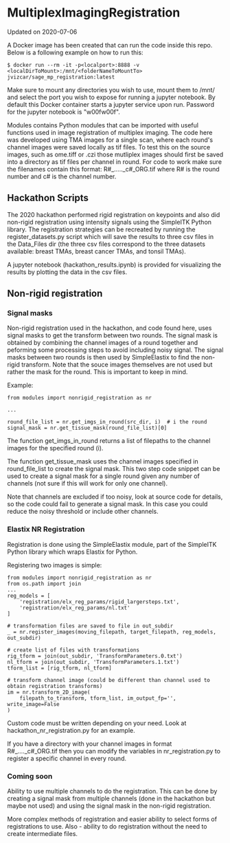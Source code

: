 # MultiplexImagingRegistration
Updated on 2020-07-06

A Docker image has been created that can run the code inside this repo. Below is a following example on how to run this:

```angular2
$ docker run --rm -it -p<localport>:8888 -v <localDirToMount>:/mnt/<folderNameToMountTo> jvizcar/sage_mp_registration:latest
```

Make sure to mount any directories you wish to use, mount them to /mnt/<chooseFolderName> and select the port you wish
to expose for running a jupyter notebook. By default this Docker container starts a jupyter service upon run. Password
for the jupyter notebook is "w00fw00f".

Modules contains Python modules that can be imported with useful functions used in image registration of multiplex 
imaging. The code here was developed using TMA images for a single scan, where each round's channel images were saved
locally as tif files. To test this on the source images, such as ome.tiff or .czi those mutliplex images should first be
saved into a directory as tif files per channel in round. For code to work make sure the filenames contain this format:
R#_....._c#_ORG.tif where R# is the round number and c# is the channel number.

## Hackathon Scripts

The 2020 hackathon performed rigid registration on keypoints and also did non-rigid registration using intensity signals
using the SimpleITK Python library. The registration strategies can be recreated by running the register_datasets.py 
script which will save the results to three csv files in the Data_Files dir (the three csv files correspond to the three
datasets available: breast TMAs, breast cancer TMAs, and tonsil TMAs).

A jupyter notebook (hackathon_results.ipynb) is provided for visualizing the results by plotting the data in the csv 
files.

## Non-rigid registration
### Signal masks
Non-rigid registration used in the hackathon, and code found here, uses signal masks to get the transform between two 
rounds. The signal mask is obtained by combining the channel images of a round together and peforming some processing 
steps to avoid including noisy signal. The signal masks between two rounds is then used by SimpleElastix to find the 
non-rigid transform. Note that the souce images themselves are not used but rather the mask for the round. This is 
important to keep in mind.

Example:
```angular2
from modules import nonrigid_registration as nr

...

round_file_list = nr.get_imgs_in_round(src_dir, i)  # i the round
signal_mask = nr.get_tissue_mask(round_file_list)[0]
```

The function get_imgs_in_round returns a list of filepaths to the channel images for the specified round (i).

The function get_tissue_mask uses the channel images specified in round_file_list to create the signal mask. This two
step code snippet can be used to create a signal mask for a single round given any number of channels (not sure if this
will work for only one channel).

Note that channels are excluded if too noisy, look at source code for details, so the code could fail to generate a 
signal mask. In this case you could reduce the noisy threshold or include other channels.

### Elastix NR Registration

Registration is done using the SimpleElastix module, part of the SimpleITK Python library which wraps Elastix for 
Python. 

Registering two images is simple: 

```angular2
from modules import nonrigid_registration as nr
from os.path import join
...
reg_models = [
    'registration/elx_reg_params/rigid_largersteps.txt',
    'registration/elx_reg_params/nl.txt'
]

# transformation files are saved to file in out_subdir
_ = nr.register_images(moving_filepath, target_filepath, reg_models, out_subdir)

# create list of files with transformations
rig_tform = join(out_subdir, 'TransformParameters.0.txt')
nl_tform = join(out_subdir, 'TransformParameters.1.txt')
tform_list = [rig_tform, nl_tform]

# transform channel image (could be different than channel used to obtain registration transforms)
im = nr.transform_2D_image(
    filepath_to_transform, tform_list, im_output_fp='', write_image=False
)
```

Custom code must be written depending on your need. Look at hackathon_nr_registration.py for an example.

If you have a directory with your channel images in format R#_...._c#_ORG.tif then you can modify the variables in 
nr_registration.py to register a specific channel in every round.

### Coming soon
Ability to use multiple channels to do the registration. This can be done by creating a signal mask from multiple
channels (done in the hackathon but maybe not used) and using the signal mask in the non-rigid registration.

More complex methods of registration and easier ability to select forms of registrations to use. Also - ability to do
registration without the need to create intermediate files.




